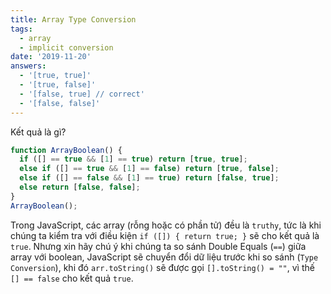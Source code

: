 ```yaml
---
title: Array Type Conversion
tags:
  - array
  - implicit conversion
date: '2019-11-20'
answers:
  - '[true, true]'
  - '[true, false]'
  - '[false, true] // correct'
  - '[false, false]'
---
```


Kết quả là gì?

```javascript
function ArrayBoolean() {
  if ([] == true && [1] == true) return [true, true];
  else if ([] == true && [1] == false) return [true, false];
  else if ([] == false && [1] == true) return [false, true];
  else return [false, false];
}
ArrayBoolean();
```

<!-- explanation -->

Trong JavaScript, các array (rỗng hoặc có phần tử) đều là `truthy`, tức là khi chúng ta kiểm tra với điều kiện `if ([]) { return true; }` sẽ cho kết quả là `true`. Nhưng xin hãy chú ý khi chúng ta so sánh Double Equals (`==`) giữa array với boolean, JavaScript sẽ chuyển đổi dữ liệu trước khi so sánh (`Type Conversion`), khi đó `arr.toString()` sẽ được gọi `[].toString() = ""`, vì thế `[] == false` cho kết quả `true`.
